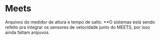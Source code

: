 # Meets

Arquivos do medidor de altura e tempo de salto.
**O sistemas está sendo refeito pra integrar os sensores de velocidade junto do MEETS, por isso ainda faltam arqiuvos.
